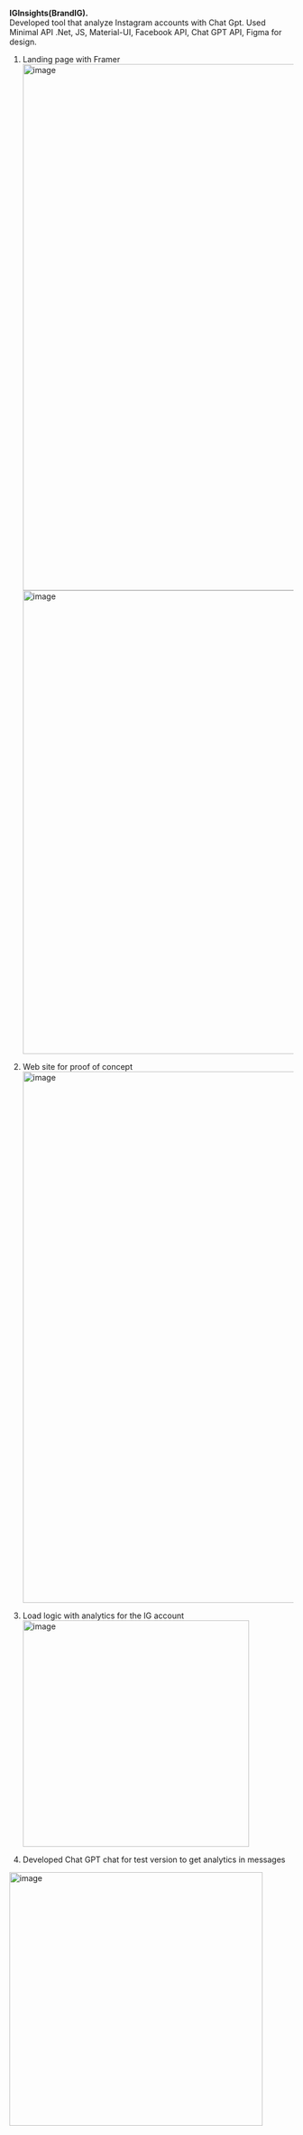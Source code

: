 <b>IGInsights(BrandIG).</b></br>
Developed tool that analyze Instagram accounts with Chat Gpt.
Used Minimal API .Net, JS, Material-UI, Facebook API, Chat GPT API, Figma for design.
1. Landing page with Framer 
<img width="932" alt="image" src="https://github.com/user-attachments/assets/d9723384-3d05-4391-ae2b-134611745e4a"> </br>
<img width="821" alt="image" src="https://github.com/user-attachments/assets/35be832c-a3f2-43b9-a946-592c37c86993"></br>

2. Web site for proof of concept </br>
<img width="941" alt="image" src="https://github.com/user-attachments/assets/26de96e3-90cd-44bc-8cb9-8f6557c5cb0b"> </br>
3. Load logic with analytics for the IG account </br>
<img width="401" alt="image" src="https://github.com/user-attachments/assets/45b4caec-1903-496a-ae16-318738040aae"></br>
4. Developed Chat GPT chat for test version to get analytics in messages </br>
<img width="449" alt="image" src="https://github.com/user-attachments/assets/c5e3180b-11ae-4ced-a10d-896ec2679a8b">



